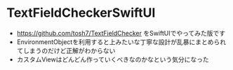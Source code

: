 # TextFieldCheckerSwiftUI

- https://github.com/tosh7/TextFieldChecker をSwiftUIでやってみた版です
- EnvironmentObjectを利用すると上みたいな丁寧な設計が乱暴にまとめられてしまうのだけど正解がわからない
- カスタムViewはどんどん作っていくべきなのかなという気分になった
